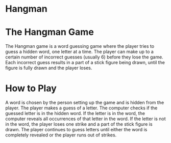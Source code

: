 # Hangman
<h1>The Hangman Game</h1>
The Hangman game is a word guessing game where the player tries to guess a hidden word, one letter at a time. The player can make up to a certain number of incorrect guesses (usually 6) before they lose the game. Each incorrect guess results in a part of a stick figure being drawn, until the figure is fully drawn and the player loses.

<h1>How to Play</h1>
A word is chosen by the person setting up the game and is hidden from the player.
The player makes a guess of a letter.
The computer checks if the guessed letter is in the hidden word.
If the letter is in the word, the computer reveals all occurrences of that letter in the word.
If the letter is not in the word, the player loses one strike and a part of the stick figure is drawn.
The player continues to guess letters until either the word is completely revealed or the player runs out of strikes.
